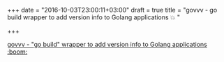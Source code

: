 +++
date = "2016-10-03T23:00:11+03:00"
draft = true
title = "govvv - go build wrapper to add version info to Golang applications :boom: "

+++

<p><a href="https://t.co/MUVvMA3P5P">govvv - "go build" wrapper to add version info to Golang applications :boom: </a></p>
